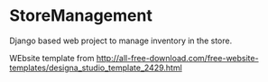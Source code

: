 # StoreManagement
Django based web project to manage inventory in the store. 

WEbsite template from 
http://all-free-download.com/free-website-templates/designa_studio_template_2429.html
